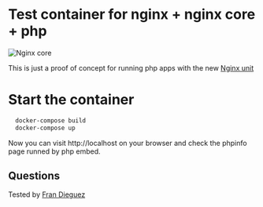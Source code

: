# Test container for nginx + nginx core + php

![Nginx core](https://cdn-1.wp.nginx.com/wp-content/uploads/2017/09/NGINX-Unit-logo-mobile-326x140@2x.png)

This is just a proof of concept for running php apps with the new
[Nginx unit](https://www.nginx.com/products/nginx-unit/)

# Start the container

```bash
  docker-compose build
  docker-compose up
```

Now you can visit http://localhost on your browser and check the phpinfo page runned by php embed.

## Questions
Tested by [Fran Dieguez](http://www.frandieguez.com)